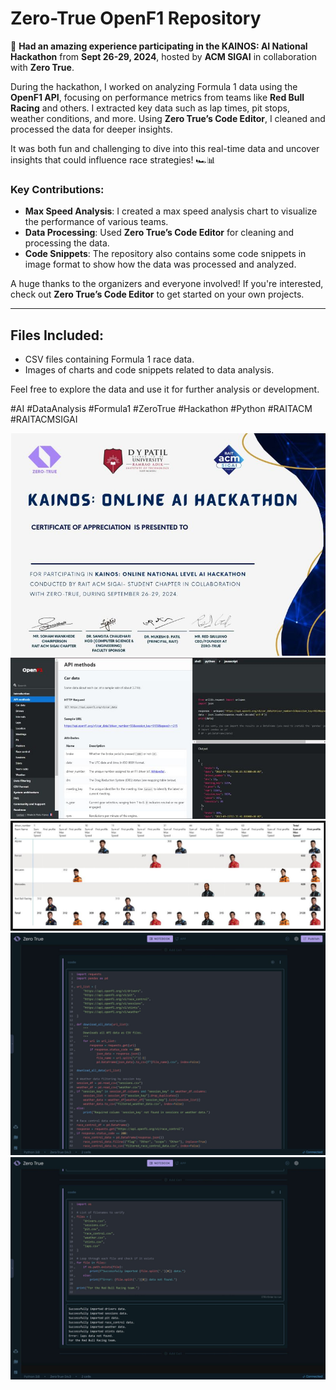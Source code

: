 # Zero-True OpenF1 Repository

🚀 **Had an amazing experience participating in the KAINOS: AI National Hackathon** from **Sept 26-29, 2024**, hosted by **ACM SIGAI** in collaboration with **Zero True**.

During the hackathon, I worked on analyzing Formula 1 data using the **OpenF1 API**, focusing on performance metrics from teams like **Red Bull Racing** and others. I extracted key data such as lap times, pit stops, weather conditions, and more. Using **Zero True’s Code Editor**, I cleaned and processed the data for deeper insights.

It was both fun and challenging to dive into this real-time data and uncover insights that could influence race strategies! 🏎️📊

### Key Contributions:
- **Max Speed Analysis**: I created a max speed analysis chart to visualize the performance of various teams.
- **Data Processing**: Used **Zero True’s Code Editor** for cleaning and processing the data.
- **Code Snippets**: The repository also contains some code snippets in image format to show how the data was processed and analyzed.

A huge thanks to the organizers and everyone involved! If you're interested, check out **Zero True’s Code Editor** to get started on your own projects.

---

## Files Included:
- CSV files containing Formula 1 race data.
- Images of charts and code snippets related to data analysis.

Feel free to explore the data and use it for further analysis or development.

#AI #DataAnalysis #Formula1 #ZeroTrue #Hackathon #Python #RAITACM #RAITACMSIGAI

![Certificate](images/certificate.jpg)
![OpenF1](images/openf1.jpg)
![Speed Analysis](images/speedanalysis.jpg)
![Zero True PG 1](images/zero-truepg1.jpg)
![Zero True PG 2](images/zero-truepg2.jpg)

